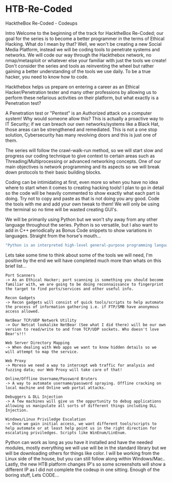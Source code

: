 # HTB-Re-Coded
HacktheBox Re-Coded - Codeups

Intro
Welcome to the beginning of the track for HacktheBox Re-Coded; our goal for the series is to become a better programmer in the terms of Ethical Hacking. What do I mean by that? Well, we won't be creating a new Social Media Platform, instead we will be coding tools to penetrate systems and networks. We will code our way through the Hackthebox network, no nmap/metasploit or whatever else your familiar with just the tools we create! Don't consider the series and tools as reinventing the wheel but rather gaining a better understanding of the tools we use daily. To be a true hacker, you need to know how to code.

Hackthebox helps us prepare on entering a career as an Ethical Hacker/Penetration tester and many other professions by allowing us to perform these nefarious activities on their platform, but what exactly is a Penetration test?

A Penetration test or "Pentest" is an Authorized attack on a computer system! Why would someone allow this? This is actually a proactive way to IT Security; if we can breach our own networks/systems like a Black Hat, those areas can be strengthened and remediated. This is not a one stop solution, Cybersecurity has many revolving doors and this is just one of them.

The series will follow the crawl-walk-run method, so we will start slow and progress our coding technique to give context to certain areas such as Threading/Multiprocessing or advanced networking concepts. One of our main objectives is network programming and its aspects so we will break down protocols to their basic building blocks.

Coding can be intimidating at first, even more so when you have no idea where to start when it comes to creating hacking tools! I plan to go in detail so the code will be heavily commented to show exactly what each part is doing. Try not to copy and paste as that is not doing you any good. Code the tools with me and add your own tweak to them! We will only be using the terminal so no time will be wasted creating GUI's.

We will be primarily using Python but we won't shy away from any other language throughout the series. Python is so versatile, but I also want to add in C++ periodically as Bonus Code snippets to show variations in languages. Straight from the horse's mouth...
```bash
"Python is an interpreted high-level general-purpose programming language. Its design philosophy emphasizes code readability allowing programmers to write clear, logical code".
```
Lets take some time to think about some of the tools we will need, I'm positive by the end we will have completed much more than whats on this brief list...

```text
Port Scanners
-> As an Ethical Hacker; port scanning is something you should become familiar with, we are going to be doing reconnaissance to fingerprint the target to find ports/services and other useful info.

Recon Gadgets
-> Recon gadgets will consist of quick tools/scripts to help automate the process of information gathering i.e. if FTP/SMB have anonymous access allowed.

NetBear TCP/UDP Network Utility
-> Our Netcat lookalike NetBear (See what I did there) will be our own version to read/write to and from TCP/UDP sockets. Who doesn't love Bear's!!!

Web Server Directory Mapping
-> When dealing with Web apps we want to know hidden details so we will attempt to map the service.

Web Proxy
-> Moreso we need a way to intercept web traffic for analysis and fuzzing data; our Web Proxy will take care of that!

Online/Offline Username/Password Bruters
-> A way to automate username/password spraying. Offline cracking on local machine and Online web portal attacks.

Debuggers & DLL Injection
-> A few machines will give us the oppurtunity to debug applications allowing us manipulate all sorts of different things including DLL Injection.

Windows/Linux Priviledge Escalation
-> Once we gain initial access, we want different tools/scripts to help automate or at least help point us in the right direction for escalating priviledges. Scripts like WinEnum/LinEnum.
```

Python can work as long as you have it installed and have the needed modules, mostly everything we will use will be in the standard library but we will be downloading others for things like color. I will be working from the Linux side of the house, but you can still follow along within Windows/Mac.. Lastly, the new HTB platform changes IP's so some screenshots will show a different IP as I did not complete the codeup in one sitting. Enough of the boring stuff, Lets CODE...


